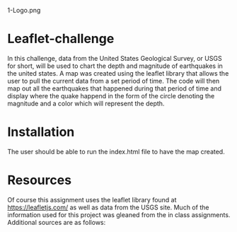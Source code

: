 
1-Logo.png

# Leaflet-challenge
In this challenge, data from the United States Geological Survey, or USGS for short, will be used to chart the depth and magnitude of earthquakes in the united states.  A map was created using the leaflet library that allows the user to pull the current data from a set period of time. The code will then map out all the earthquakes that happened during that period of time and display where the quake happend in the form of the circle denoting the  magnitude and a color which will represent the depth.

# Installation
The user should be able to run the index.html file to have the map created.

# Resources
Of course this assignment uses the leaflet library found at https://leafletjs.com/ as well as data from the USGS site. Much of the information used for this project was gleaned from the in class assignments.  Additional sources are as follows:


